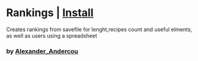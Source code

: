 # Rankings | [Install](https://raw.githubusercontent.com/InfiniteCraftCommunity/userscripts/master/userscripts/Rankings/index.user.js)

Creates rankings from savefile for lenght,recipes count and useful elments, as well as users using a spreadsheet

### by [Alexander_Andercou](https://github.com/24sanduAlexandru)
